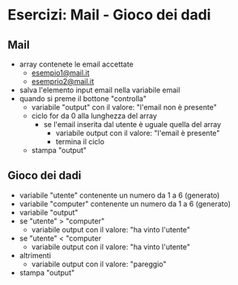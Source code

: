 # Esercizi: Mail - Gioco dei dadi

## Mail

- array contenete le email accettate
    - esempio1@mail.it
    - esemprio2@mail.it
- salva l'elemento input email nella variabile email
- quando si preme il bottone "controlla"
    - variabile "output" con il valore: "l'email non è presente"
    - ciclo for da 0 alla lunghezza del array
        - se l'email inserita dal utente è uguale quella del array
            - variabile output con il valore: "l'email è presente"
            - termina il ciclo
    - stampa "output"

## Gioco dei dadi

- variabile "utente" contenente un numero da 1 a 6 (generato)
- variabile "computer" contenente un numero da 1 a 6 (generato)
- variabile "output"
- se "utente" > "computer"
    - variabile output con il valore: "ha vinto l'utente"
- se "utente" < "computer
    - variabile output con il valore: "ha vinto l'utente"
- altrimenti
    - variabile output con il valore: "pareggio"
- stampa "output"
